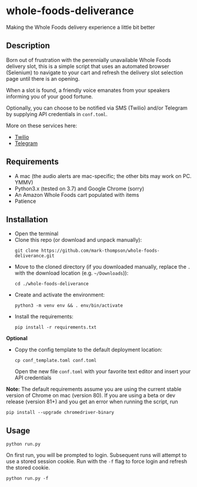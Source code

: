 # whole-foods-deliverance
Making the Whole Foods delivery experience a little bit better

## Description
Born out of frustration with the perennially unavailable Whole Foods delivery slot, this is a simple script that uses an automated browser (Selenium) to navigate to your cart and refresh the delivery slot selection page until there is an opening.

When a slot is found, a friendly voice emanates from your speakers informing you of your good fortune.

Optionally, you can choose to be notified via SMS (Twilio) and/or Telegram by supplying API credentials in `conf.toml`.

More on these services here:
- [Twilio](https://www.twilio.com/docs/usage/tutorials/how-to-use-your-free-trial-account)
- [Telegram](https://core.telegram.org/bots#6-botfather)


## Requirements
- A mac (the audio alerts are mac-specific; the other bits may work on PC. YMMV)
- Python3.x (tested on 3.7) and Google Chrome (sorry)
- An Amazon Whole Foods cart populated with items
- Patience

## Installation
- Open the terminal
- Clone this repo (or download and unpack manually):
  ```
  git clone https://github.com/mark-thompson/whole-foods-deliverance.git
  ```
- Move to the cloned directory (if you downloaded manually, replace the `.` with the download location (e.g. `~/Downloads`)):
  ```
  cd ./whole-foods-deliverance
  ```
- Create and activate the environment:
  ```
  python3 -m venv env && . env/bin/activate
  ```
- Install the requirements:
  ```
  pip install -r requirements.txt
  ```
**Optional**
- Copy the config template to the default deployment location:
  ```
  cp conf_template.toml conf.toml
  ```
  Open the new file `conf.toml` with your favorite text editor and insert your API credentials

**Note:**
The default requirements assume you are using the current stable version of Chrome on mac (version 80).
If you are using a beta or dev release (version 81+) and you get an error when running the script, run
```
pip install --upgrade chromedriver-binary
```

## Usage
```
python run.py
```

On first run, you will be prompted to login. Subsequent runs will attempt to use a stored session cookie.
Run with the `-f` flag to force login and refresh the stored cookie.
```
python run.py -f
```
